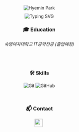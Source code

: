 <!--헤더-->
 <div class="header" align= "center">
      <img src="https://capsule-render.vercel.app/api?type=transparent&fontColor=34568B&text=Hyemin%20Park%20%20&height=150&fontSize=60&descAlignY=90&descAlign=100" alt="Hyemin Park">
 </div>
 
<div align= "center">
<div style="margin-top: 10px;">
<img src="https://readme-typing-svg.demolab.com?font=Orbitron&size=18&pause=1000&color=34568B&width=520&height=45&lines=Embedded+Systems+Engineering;Committed+to+Doing+My+Very+Best+Every+Day" alt="Typing SVG" />
</div>


 
<!-- 방문 수    
<div align= "center">
<a href="https://hits.sh/github.com/phmhp/"><img alt="Hits" src="https://hits.sh/github.com/phmhp.svg?style=for-the-badge&color=B0C4DE"/></a>&nbsp;
</div>
-->

<!--solved.ac 등급
[![Solved.ac
프로필](http://mazassumnida.wtf/api/v2/generate_badge?boj=phm6318)](https://solved.ac/phm6318)-->
<!--solved.ac 잔디
 <img src="http://mazandi.herokuapp.com/api?handle=phm6318&theme=dark"/>-->
 <!--Top Languages card
[![Top Langs](https://github-readme-stats.vercel.app/api/top-langs/?username=phmhp)](https://github.com/phmhp/github-readme-stats)
-->
<!--Github stats 
 [![Anurag's GitHub stats](https://github-readme-stats.vercel.app/api?username=phmhp)](https://github.com/phmhp/github-readme-stats)
-->

<!--교육-->
### 🎓 Education
###### 숙명여자대학교 IT공학전공 (졸업예정)
</br>

<!--기술 스택-->
### 🛠️ Skills
![Git](https://img.shields.io/badge/git-%23F05033.svg?style=for-the-badge&logo=git&logoColor=white)
![GitHub](https://img.shields.io/badge/github-%23121011.svg?style=for-the-badge&logo=github&logoColor=white)

</br>
<!--velog 포스팅-->
<!--[![Velog's GitHub stats](https://velog-readme-stats.vercel.app/api?name=벨로그아이디)](벨로그링크)-->

<!--연락망-->
### 📬 Contact
<a href="mailto:phm6318@sookmyung.ac.kr"><img src="https://cdn-icons-png.flaticon.com/512/9916/9916040.png" width="26" height="26" /></a>&nbsp;
<!--<a href="https://www.linkedin.com/in/{handle}/"><img src="./img/linkedin.png" width="26" height="26" /></a>&nbsp;-->
<!--<a href="https://{handle}.tistory.com"><img src="./img/tistory.png" width="26" height="26" /></a>&nbsp;-->
